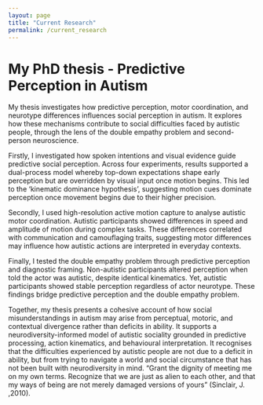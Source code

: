 ```yaml
---
layout: page
title: "Current Research"
permalink: /current_research
---
```

# My PhD thesis - Predictive Perception in Autism
My thesis investigates how predictive perception, motor coordination, and neurotype differences influences social perception in autism. It explores how these mechanisms contribute to social difficulties faced by autistic people, through the lens of the double empathy problem and second-person neuroscience.

Firstly, I investigated how spoken intentions and visual evidence guide predictive social perception. Across four experiments, results supported a dual-process model whereby top-down expectations shape early perception but are overridden by visual input once motion begins. This led to the ‘kinematic dominance hypothesis’, suggesting motion cues dominate perception once movement begins due to their higher precision.

Secondly, I used high-resolution active motion capture to analyse autistic motor coordination. Autistic participants showed differences in speed and amplitude of motion during complex tasks. These differences correlated with communication and camouflaging traits, suggesting motor differences may influence how autistic actions are interpreted in everyday contexts.

Finally, I tested the double empathy problem through predictive perception and diagnostic framing. Non-autistic participants altered perception when told the actor was autistic, despite identical kinematics. Yet, autistic participants showed stable perception regardless of actor neurotype. These findings bridge predictive perception and the double empathy problem. 

Together, my thesis presents a cohesive account of how social misunderstandings in autism may arise from perceptual, motoric, and contextual divergence rather than deficits in ability. It supports a neurodiversity-informed model of autistic sociality grounded in predictive processing, action kinematics, and behavioural interpretation. It recognises that the difficulties experienced by autistic people are not due to a deficit in ability, but from trying to navigate a world and social circumstance that has not been built with neurodiversity in mind. 
“Grant  the dignity of meeting me on my own terms. Recognize that we are just as alien to each other, and that my ways of being are not merely damaged versions of yours” (Sinclair, J. ,2010).
